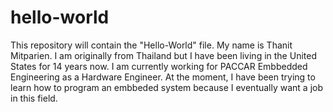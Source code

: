 # hello-world
This repository will contain the "Hello-World" file.
My name is Thanit Mitparien. I am originally from Thailand but I have been living in the United States for 14 years now. I am currently working for PACCAR Embbedded Engineering as a Hardware Engineer. At the moment, I have been trying to learn how to program an embbeded system because I eventually want a job in this field. 
